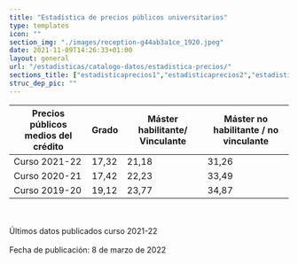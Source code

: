 ```yaml
---
title: "Estadística de precios públicos universitarios"
type: templates
icon: ""
section_img: "./images/reception-g44ab3a1ce_1920.jpeg"
date: 2021-11-09T14:26:33+01:00
layout: general
url: "/estadisticas/catalogo-datos/estadistica-precios/"
sections_title: ["estadisticaprecios1","estadisticaprecios2","estadisticaprecios3","estadisticaprecios4","estadisticaprecios5","estadisticaprecios6","estadisticaprecios7","estadisticaprecios8","estadisticaprecios9","estadisticaprecios10","estadisticaprecios11","estadisticaprecios12","estadisticaprecios13","estadisticaprecios14","estadisticaprecios15","estadisticaprecios16"]
struc_dep_pic: ""
---
```

<div class="tabla_custom">
      <div class="container cnt_xl">
        <div class="row">
          <div class="col-12 table-responsive">
<table id="demTable" class="table">
              <thead>
                <tr>
                  <th>Precios públicos medios del crédito</th>
                  <th>Grado</th>
                  <th>Máster habilitante/ Vinculante</th>
                  <th>Máster no habilitante / no vinculante</th>
                </tr>
              </thead>
              <tbody>
                <tr>
			<td>Curso 2021-22</td>
			<td>17,32</td>
			<td>21,18</td>
			<td>31,26</td>
		</tr>
		<tr>
			<td>Curso 2020-21</td>
			<td>17,42</td>
			<td>22,23</td>
			<td>33,49</td>
		</tr>
		<tr>
			<td>Curso 2019-20</td>
			<td>19,12</td>
			<td>23,77</td>
			<td>34,87</td>
		</tr>
              </tbody>
            </table>
			</div>
		</div>
	</div>
</div>
</div>
			<br><br>
Últimos datos publicados curso 2021-22
<br><br>
Fecha de publicación: 8 de marzo de 2022
<br><br>